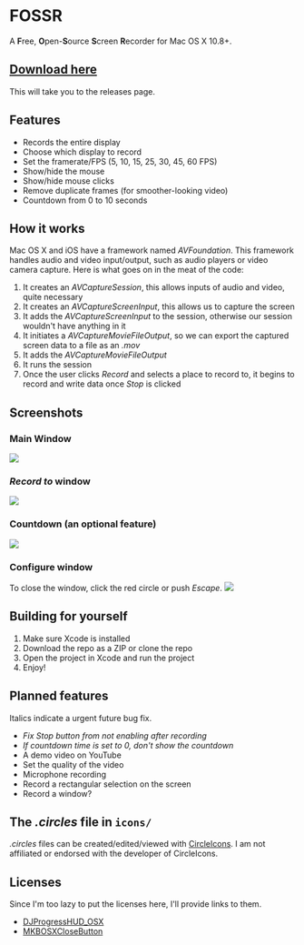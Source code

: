 # FOSSR
A **F**ree, **O**pen-**S**ource **S**creen **R**ecorder for Mac OS X 10.8+.

## [Download here](https://github.com/theawesomecoder61/FOSSR/releases)
This will take you to the releases page.

## Features
- Records the entire display
- Choose which display to record
- Set the framerate/FPS (5, 10, 15, 25, 30, 45, 60 FPS)
- Show/hide the mouse
- Show/hide mouse clicks
- Remove duplicate frames (for smoother-looking video)
- Countdown from 0 to 10 seconds

## How it works
Mac OS X and iOS have a framework named *AVFoundation*. This framework handles audio and video input/output, such as audio players or video camera capture. Here is what goes on in the meat of the code:

1. It creates an *AVCaptureSession*, this allows inputs of audio and video, quite necessary
2. It creates an *AVCaptureScreenInput*, this allows us to capture the screen
3. It adds the *AVCaptureScreenInput* to the session, otherwise our session wouldn't have anything in it
4. It initiates a *AVCaptureMovieFileOutput*, so we can export the captured screen data to a file as an *.mov*
5. It adds the *AVCaptureMovieFileOutput*
6. It runs the session
7. Once the user clicks *Record* and selects a place to record to, it begins to record and write data once *Stop* is clicked

## Screenshots
### Main Window
![](http://i.imgur.com/LBDDzjl.png)
### *Record to* window
![](http://i.imgur.com/RZxy5Cu.png)
### Countdown (an optional feature)
![](http://i.imgur.com/vF8NTbn.png)
### Configure window
To close the window, click the red circle or push *Escape*.
![](http://i.imgur.com/zC9azZd.png)

## Building for yourself
1. Make sure Xcode is installed
2. Download the repo as a ZIP or clone the repo
3. Open the project in Xcode and run the project
4. Enjoy!

## Planned features
Italics indicate a urgent future bug fix.
- *Fix Stop button from not enabling after recording*
- *If countdown time is set to 0, don't show the countdown*
- A demo video on YouTube
- Set the quality of the video
- Microphone recording
- Record a rectangular selection on the screen
- Record a window?

## The *.circles* file in `icons/`
*.circles* files can be created/edited/viewed with [CircleIcons](http://www.bayhoff.com/circleicons/index.html). I am not affiliated or endorsed with the developer of CircleIcons.

## Licenses
Since I'm too lazy to put the licenses here, I'll provide links to them.
- [DJProgressHUD_OSX](https://github.com/danielmj/DJProgressHUD_OSX/blob/master/LICENSE.txt)
- [MKBOSXCloseButton](https://github.com/Megatron1000/MKBOSXCloseButton/blob/master/LICENSE)
